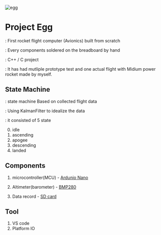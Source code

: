 ![egg](https://github.com/coding-MJ-dev/Egg_v1/assets/127004932/cc6463a0-664a-4847-83ed-a396d221f568)

# Project Egg
: First rocket flight computer (Avionics) built from scratch

: Every components soldered on the breadboard by hand

: C++ / C project

: It has had mutliple prototype test and one actual flight with Midium power rocket made by myself.


## State Machine ##
: state machine Based on collected flight data

: Using KalmanFilter to idealize the data

: it consisted of 5 state


0. idle
1. ascending
2. apogee
3. descending
4. landed

  
## Components ##
1. microcontroller(MCU) - [Ardunio Nano](https://www.snapeda.com/parts/Arduino%20Nano%20Every/Arduino/view-part/?ref=search&t=Ardunio%20Nano)


2. Altimeter(barometer) - [BMP280](https://www.snapeda.com/parts/BMP280/Bosch/view-part/?ref=search&t=bmp280)


4. Data record - [SD card](https://www.snapeda.com/parts/MEM2051-00-195-00-A/Global%20Connector%20Technology/view-part/?ref=search&t=mem2051)


## Tool ##
1. VS code
3. Platform IO



